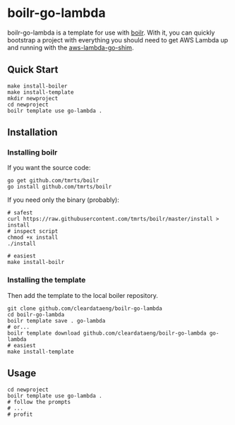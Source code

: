 boilr-go-lambda
===============

boilr-go-lambda is a template for use with [boilr](https://github.com/tmrts/boilr/). With it, you can quickly bootstrap a project with everything you should need to get AWS Lambda up and running with the [aws-lambda-go-shim](https://github.com/eawsy/aws-lambda-go-shim).

Quick Start
-----------

    make install-boiler
    make install-template
    mkdir newproject
    cd newproject
    boilr template use go-lambda .

Installation
------------

### Installing boilr ###

If you want the source code:

    go get github.com/tmrts/boilr
    go install github.com/tmrts/boilr

If you need only the binary (probably):

    # safest
    curl https://raw.githubusercontent.com/tmrts/boilr/master/install > install
    # inspect script
    chmod +x install
    ./install

    # easiest
    make install-boilr

### Installing the template ###

Then add the template to the local boiler repository.

    git clone github.com/cleardataeng/boilr-go-lambda
    cd boilr-go-lambda
    boilr template save . go-lambda
    # or...
    boilr template download github.com/cleardataeng/boilr-go-lambda go-lambda
    # easiest
    make install-template

Usage
-----

    cd newproject
    boilr template use go-lambda .
    # follow the prompts
    # ...
    # profit
